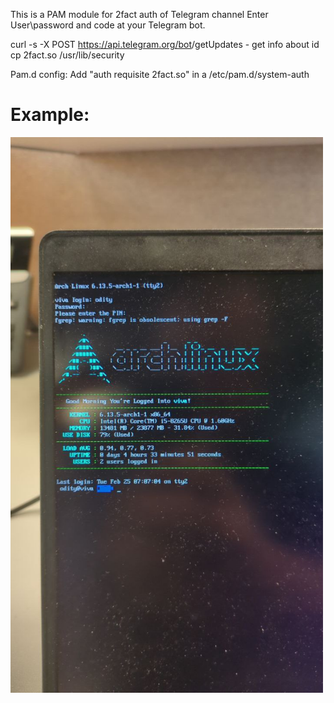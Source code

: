 This is a PAM module for 2fact auth of Telegram channel
Enter User\password and code at your Telegram bot.

curl -s -X POST https://api.telegram.org/bot<SECURITY>/getUpdates - get info about id
cp 2fact.so /usr/lib/security

Pam.d config:
Add "auth	requisite	2fact.so" in a /etc/pam.d/system-auth

Example:
==========================

<img src="https://github.com/oditynet/2fact-telegram/blob/main/out.jpg" title="example" width="500" />
